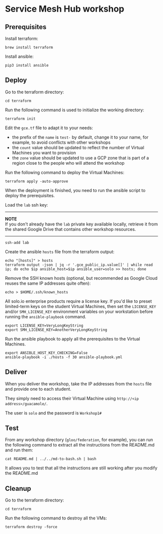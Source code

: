 # Service Mesh Hub workshop

## Prerequisites

Install terraform:

```
brew install terraform
```

Install ansible:

```
pip3 install ansible
```

## Deploy

Go to the terraform directory:

```
cd terraform
```

Run the following command is used to initialize the working directory:

```
terraform init
```

Edit the `gce.tf` file to adapt it to your needs:

- the prefix of the `name` is `test-` by default, change it to your name, for example, to avoid conflicts with other workshops
- the `count` value should be updated to reflect the number of Virtual Machines you want to provision
- the `zone` value should be updated to use a GCP zone that is part of a region close to the people who will attend the workshop

Run the following command to deploy the Virtual Machines:

```
terraform apply -auto-approve
```

When the deployment is finished, you need to run the ansible script to deploy the prerequisites.

Load the `lab` ssh key:

---
**NOTE**  
If you don't already have the `lab` private key available locally, retrieve it from the shared Google Drive that contains other workshop resources.

---

```
ssh-add lab
```

Create the ansible `hosts` file from the terraform output:

```
echo "[hosts]" > hosts
terraform output -json | jq -r '.gce_public_ip.value[]' | while read ip; do echo $ip ansible_host=$ip ansible_user=solo >> hosts; done
```

Remove the SSH known hosts (optional, but recommended as Google Cloud reuses the same IP addresses quite often):

```
echo > $HOME/.ssh/known_hosts
```

All solo.io enterprise products require a license key.  If you'd like to preset limited-term keys on the student Virtual Machines, then set the `LICENSE_KEY` and/or `SMH_LICENSE_KEY` environment variables on your workstation before running the `ansible-playbook` command.

```
export LICENSE_KEY=VeryLongKeyString
export SMH_LICENSE_KEY=AnotherVeryLongKeyString
```

Run the ansible playbook to apply all the prerequisites to the Virtual Machines.

```
export ANSIBLE_HOST_KEY_CHECKING=False
ansible-playbook -i ./hosts -f 30 ansible-playbook.yml
```

## Deliver

When you deliver the workshop, take the IP addresses from the `hosts` file and provide one to each student.

They simply need to access their Virtual Machine using `http://<ip address>/guacamole/`.

The user is `solo` and the password is `Workshop1#`

## Test

From any workshop directory (`gloo/federation`, for example), you can run the following command to extract all the instructions from the README.md and run them:

```
cat README.md | ../../md-to-bash.sh | bash
```

It allows you to test that all the instructions are still working after you modify the README.md

## Cleanup

Go to the terraform directory:

```
cd terraform
```

Run the following command to destroy all the VMs:

```
terraform destroy -force
```